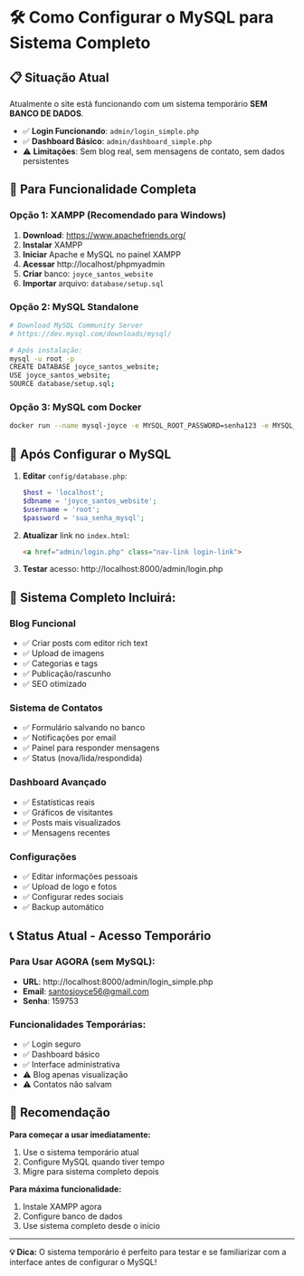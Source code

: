 # 🛠️ Como Configurar o MySQL para Sistema Completo

## 📋 **Situação Atual**
Atualmente o site está funcionando com um sistema temporário **SEM BANCO DE DADOS**.

- ✅ **Login Funcionando**: `admin/login_simple.php`
- ✅ **Dashboard Básico**: `admin/dashboard_simple.php`
- ⚠️ **Limitações**: Sem blog real, sem mensagens de contato, sem dados persistentes

## 🎯 **Para Funcionalidade Completa**

### **Opção 1: XAMPP (Recomendado para Windows)**
1. **Download**: https://www.apachefriends.org/
2. **Instalar** XAMPP
3. **Iniciar** Apache e MySQL no painel XAMPP
4. **Acessar** http://localhost/phpmyadmin
5. **Criar** banco: `joyce_santos_website`
6. **Importar** arquivo: `database/setup.sql`

### **Opção 2: MySQL Standalone**
```bash
# Download MySQL Community Server
# https://dev.mysql.com/downloads/mysql/

# Após instalação:
mysql -u root -p
CREATE DATABASE joyce_santos_website;
USE joyce_santos_website;
SOURCE database/setup.sql;
```

### **Opção 3: MySQL com Docker**
```bash
docker run --name mysql-joyce -e MYSQL_ROOT_PASSWORD=senha123 -e MYSQL_DATABASE=joyce_santos_website -p 3306:3306 -d mysql:8.0
```

## 🔄 **Após Configurar o MySQL**

1. **Editar** `config/database.php`:
   ```php
   $host = 'localhost';
   $dbname = 'joyce_santos_website';
   $username = 'root';
   $password = 'sua_senha_mysql';
   ```

2. **Atualizar** link no `index.html`:
   ```html
   <a href="admin/login.php" class="nav-link login-link">
   ```

3. **Testar** acesso: http://localhost:8000/admin/login.php

## 🚀 **Sistema Completo Incluirá:**

### **Blog Funcional**
- ✅ Criar posts com editor rich text
- ✅ Upload de imagens
- ✅ Categorias e tags
- ✅ Publicação/rascunho
- ✅ SEO otimizado

### **Sistema de Contatos**
- ✅ Formulário salvando no banco
- ✅ Notificações por email
- ✅ Painel para responder mensagens
- ✅ Status (nova/lida/respondida)

### **Dashboard Avançado**
- ✅ Estatísticas reais
- ✅ Gráficos de visitantes
- ✅ Posts mais visualizados
- ✅ Mensagens recentes

### **Configurações**
- ✅ Editar informações pessoais
- ✅ Upload de logo e fotos
- ✅ Configurar redes sociais
- ✅ Backup automático

## 📞 **Status Atual - Acesso Temporário**

### **Para Usar AGORA (sem MySQL):**
- **URL**: http://localhost:8000/admin/login_simple.php
- **Email**: santosjoyce56@gmail.com
- **Senha**: 159753

### **Funcionalidades Temporárias:**
- ✅ Login seguro
- ✅ Dashboard básico
- ✅ Interface administrativa
- ⚠️ Blog apenas visualização
- ⚠️ Contatos não salvam

## 🎯 **Recomendação**

**Para começar a usar imediatamente:**
1. Use o sistema temporário atual
2. Configure MySQL quando tiver tempo
3. Migre para sistema completo depois

**Para máxima funcionalidade:**
1. Instale XAMPP agora
2. Configure banco de dados
3. Use sistema completo desde o início

---

**💡 Dica:** O sistema temporário é perfeito para testar e se familiarizar com a interface antes de configurar o MySQL!
